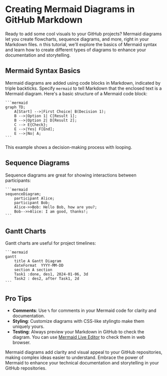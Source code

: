 # Creating Mermaid Diagrams in GitHub Markdown

Ready to add some cool visuals to your GitHub projects? Mermaid diagrams let you create flowcharts, sequence diagrams, and more, right in your Markdown files. n this tutorial, we'll explore the basics of Mermaid syntax and learn how to create different types of diagrams to enhance your documentation and storytelling.

## Mermaid Syntax Basics

Mermaid diagrams are added using code blocks in Markdown, indicated by triple backticks. Specify `mermaid` to tell Markdown that the enclosed text is a Mermaid diagram. Here's a basic structure of a Mermaid code block:

    ```mermaid
    graph TD;
        A[Start] -->|First Choice| B(Decision 1);
        B -->|Option 1| C[Result 1];
        B -->|Option 2| D[Result 2];
        C --> E{Check};
        E -->|Yes| F[End];
        E -->|No| A;
    ```

This example shows a decision-making process with looping. 

## Sequence Diagrams

Sequence diagrams are great for showing interactions between participants:

    ```mermaid
    sequenceDiagram;
        participant Alice;
        participant Bob;
        Alice->>Bob: Hello Bob, how are you?;
        Bob-->>Alice: I am good, thanks!;
    ```

## Gantt Charts 
Gantt charts are useful for project timelines:

    ```mermaid 
    gantt
        title A Gantt Diagram
        dateFormat  YYYY-MM-DD
        section A section
        Task1 :done, des1, 2024-01-06, 3d
        Task2 : des2, after Task1, 2d
    ```

## Pro Tips

* **Comments**: Use `%` for comments in your Mermaid code for clarity and documentation.
* **Styling**: Customize diagrams with CSS-like stylingto make them uniquely yours.
* **Testing**: Always preview your Markdown in GitHub to check the diagram. You can use [Mermaid Live Editor](https://mermaid.live/) to check them in web browser.

Mermaid diagrams add clarity and visual appeal to your GitHub repositories, making complex ideas easier to understand. Embrace the power of Mermaid to enhance your technical documentation and storytelling in your GitHub repositories. 